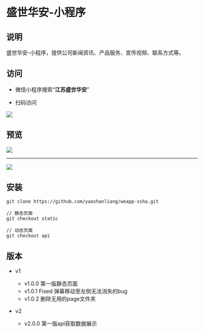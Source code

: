 # 盛世华安-小程序

## 说明
盛世华安-小程序，提供公司新闻资讯、产品服务、宣传视频、联系方式等。

## 访问
 * 微信小程序搜索“**江苏盛世华安**”

 * 扫码访问
 
 ![](http://iat.net.cn/images/weapp-ssha-qrcode.jpg)

## 预览
![](http://iat.net.cn/images/weapp-ssha-1.png)

---

![](http://iat.net.cn/images/weapp-ssha-2.png)

## 安装

    git clone https://github.com/yaoshanliang/weapp-ssha.git
    
    // 静态页面
    git checkout static
    
    // 动态页面
    git checkout api

## 版本
* v1
  * v1.0.0 第一版静态页面
  * v1.0.1 Fixed 弹幕移动至左侧无法消失的bug
  * v1.0.2 删除无用的page文件夹

* v2
  * v2.0.0 第一版api获取数据展示

